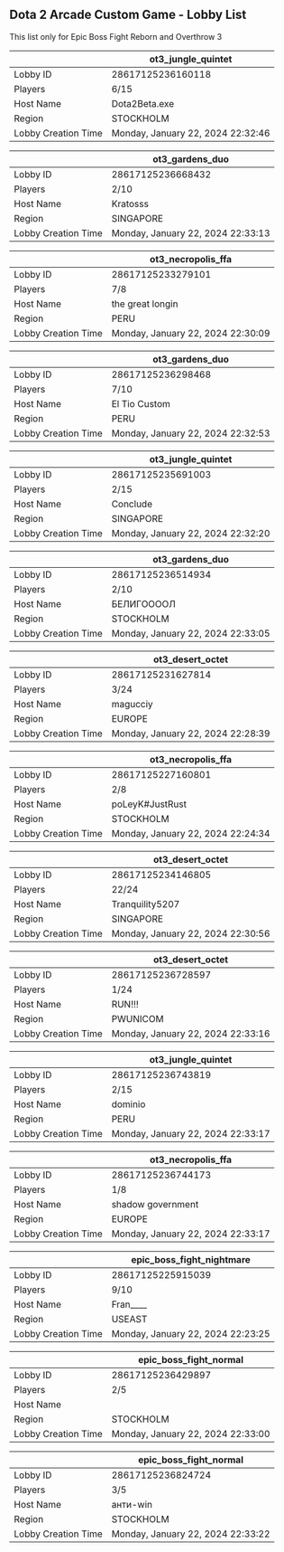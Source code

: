 ## Dota 2 Arcade Custom Game - Lobby List

This list only for Epic Boss Fight Reborn and Overthrow 3

|  | ot3_jungle_quintet |
| ------ | ------ |
| Lobby ID | 28617125236160118 |
| Players | 6/15 |
| Host Name | Dota2Beta.exe |
| Region | STOCKHOLM |
| Lobby Creation Time | Monday, January 22, 2024 22:32:46 |


|  | ot3_gardens_duo |
| ------ | ------ |
| Lobby ID | 28617125236668432 |
| Players | 2/10 |
| Host Name | Kratosss |
| Region | SINGAPORE |
| Lobby Creation Time | Monday, January 22, 2024 22:33:13 |


|  | ot3_necropolis_ffa |
| ------ | ------ |
| Lobby ID | 28617125233279101 |
| Players | 7/8 |
| Host Name | the great longin |
| Region | PERU |
| Lobby Creation Time | Monday, January 22, 2024 22:30:09 |


|  | ot3_gardens_duo |
| ------ | ------ |
| Lobby ID | 28617125236298468 |
| Players | 7/10 |
| Host Name | El Tio Custom |
| Region | PERU |
| Lobby Creation Time | Monday, January 22, 2024 22:32:53 |


|  | ot3_jungle_quintet |
| ------ | ------ |
| Lobby ID | 28617125235691003 |
| Players | 2/15 |
| Host Name | Conclude |
| Region | SINGAPORE |
| Lobby Creation Time | Monday, January 22, 2024 22:32:20 |


|  | ot3_gardens_duo |
| ------ | ------ |
| Lobby ID | 28617125236514934 |
| Players | 2/10 |
| Host Name | БЕЛИГООООЛ |
| Region | STOCKHOLM |
| Lobby Creation Time | Monday, January 22, 2024 22:33:05 |


|  | ot3_desert_octet |
| ------ | ------ |
| Lobby ID | 28617125231627814 |
| Players | 3/24 |
| Host Name | magucciy |
| Region | EUROPE |
| Lobby Creation Time | Monday, January 22, 2024 22:28:39 |


|  | ot3_necropolis_ffa |
| ------ | ------ |
| Lobby ID | 28617125227160801 |
| Players | 2/8 |
| Host Name | poLeyK#JustRust |
| Region | STOCKHOLM |
| Lobby Creation Time | Monday, January 22, 2024 22:24:34 |


|  | ot3_desert_octet |
| ------ | ------ |
| Lobby ID | 28617125234146805 |
| Players | 22/24 |
| Host Name | Tranquility5207 |
| Region | SINGAPORE |
| Lobby Creation Time | Monday, January 22, 2024 22:30:56 |


|  | ot3_desert_octet |
| ------ | ------ |
| Lobby ID | 28617125236728597 |
| Players | 1/24 |
| Host Name | RUN!!! |
| Region | PWUNICOM |
| Lobby Creation Time | Monday, January 22, 2024 22:33:16 |


|  | ot3_jungle_quintet |
| ------ | ------ |
| Lobby ID | 28617125236743819 |
| Players | 2/15 |
| Host Name | dominio |
| Region | PERU |
| Lobby Creation Time | Monday, January 22, 2024 22:33:17 |


|  | ot3_necropolis_ffa |
| ------ | ------ |
| Lobby ID | 28617125236744173 |
| Players | 1/8 |
| Host Name | shadow government |
| Region | EUROPE |
| Lobby Creation Time | Monday, January 22, 2024 22:33:17 |


|  | epic_boss_fight_nightmare |
| ------ | ------ |
| Lobby ID | 28617125225915039 |
| Players | 9/10 |
| Host Name | Fran____ |
| Region | USEAST |
| Lobby Creation Time | Monday, January 22, 2024 22:23:25 |


|  | epic_boss_fight_normal |
| ------ | ------ |
| Lobby ID | 28617125236429897 |
| Players | 2/5 |
| Host Name | ||Цeлуū Эkрāн|| пока я онлайн |
| Region | STOCKHOLM |
| Lobby Creation Time | Monday, January 22, 2024 22:33:00 |


|  | epic_boss_fight_normal |
| ------ | ------ |
| Lobby ID | 28617125236824724 |
| Players | 3/5 |
| Host Name | анти-win |
| Region | STOCKHOLM |
| Lobby Creation Time | Monday, January 22, 2024 22:33:22 |


